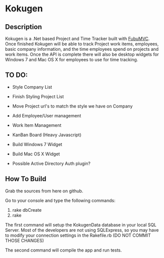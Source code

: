 Kokugen
=======

Description
-----------

Kokugen is a .Net based Project and Time Tracker built with [FubuMVC](http://fubumvc.com/). Once finished Kokugen will be able to track Project work items, employees, basic company information, and the time employees spend on projects and work items. Once the API is complete there will also be desktop widgets for Windows 7 and Mac OS X for employees to use for time tracking.

TO DO:
------

* Style Company List
* Finish Styling Project List
* Move Project url's to match the style we have on Company
* Add Employee/User management
* Work Item Management
* KanBan Board (Heavy Javascript)

* Build Windows 7 Widget
* Build Mac OS X Widget

* Possible Active Directory Auth plugin?

How To Build
------------

Grab the sources from here on github. 

Go to your console and type the following commands:

1. rake dbCreate
2. rake

The first command will setup the KokugenData database in your local SQL Server. Most of the developers are not using SQLExpress, so you may have to modify your connection settings in the Rakefile.rb (DO NOT COMMIT THOSE CHANGES)

The second command will compile the app and run tests.
